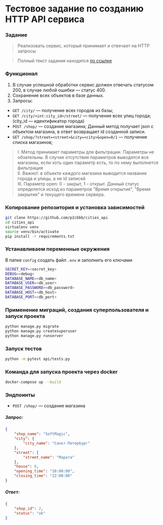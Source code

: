 # Тестовое задание по созданию HTTP API сервиса

### Задание 
>Реализовать сервис, который принимает и отвечает на HTTP запросы   

>Полный текст задания находится [по ссылке](https://drive.google.com/file/d/1DU2-MSCNN-FzCa8ksB3rx2GQy23LSt5T/)

### Функционал
1. В случае успешной обработки сервис должен отвечать статусом 200, в случае любой ошибки — статус 400.
2. Сохранение всех объектов в базе данных.
3. Запросы:
- `GET /city/` — получение всех городов из базы;    
- `GET /city/<int:city_id>/street/` — получение всех улиц города; (city_id — идентификатор города)    
- `POST /shop/` — создание магазина; Данный метод получает json c объектом магазина, в ответ возвращает id созданной записи.    
- `GET /shop/?street=<street>&city=<city>&open=0/1` — получение списка магазинов; 
> I. Метод принимает параметры для фильтрации. Параметры не обзательны. В случае отсутствия параметров выводятся все магазины, если хоть один параметр есть, то по нему выполнется фильтрация  
> II. Важно!: в объекте каждого магазина выводится название города и улицы, а не id записей    
> III. Параметр open: 0 - закрыт, 1 - открыт. Данный статус определется исход из параметров "Время открытия", "Время закрытия" и текущего времени сервера.   

### Копирование репозитория и установка зависимостей
```bash
git clone https://github.com/p2cbbb/cities_api
cd cities_api
virtualenv venv
source venv/bin/activate
pip install -r requirements.txt
```

### Устанавливаем переменные окружения
В папке `config` создать файл `.env` и заполнить eго ключами

```bash
SECRET_KEY=<secret_key>
DEBUG=<debug>
DATABASE_NAME=<db_name>
DATABASE_USER=<db_user>
DATABASE_PASSWORD=<db_password>
DATABASE_HOST=<db_host>
DATABASE_PORT=<db_port>
```

### Применение миграций, создания суперпользователя и запуск проекта
```bash
python manage.py migrate
python manage.py createsuperuser
python manage.py runserver
```

### Запуск тестов
 
```bash
python -m pytest api/tests.py
```

### Команда для запуска проекта через docker
```bash
docker-compose up --build
```

### Эндпоинты
- `POST /shop/` — создание магазина  
##### Запрос:
```json
{
    "shop_name": "SoftMagic",
    "city": {
        "city_name": "Санкт-Петербург"
    },
    "street": {
        "street_name": "Марата"
    },
    "house": 8,
    "opening_time": "10:00:00",
    "closing_time": "22:00:00"
}
```
##### Ответ:
```json
{
    "shop_id": 2,
    "status": "ok"
}
```